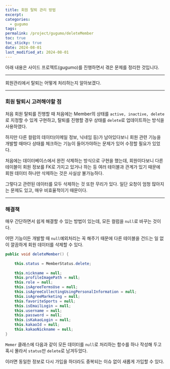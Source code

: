 ```yaml
---
title: 회원 탈퇴 관리 방법
excerpt: 
categories:
  - gugumo
tags: 
permalink: /project/gugumo/deleteMember
toc: true
toc_sticky: true
date: 2024-08-01
last_modified_at: 2024-08-01
---
```

아래 내용은 사이드 프로젝트(gugumo)를 진행하면서 겪은 문제를 정리한 것입니다.  

---

회원관리에서 탈퇴는 어떻게 처리하는지 알아보겠다.  

---

### 회원 탈퇴시 고려해야할 점

처음 회원 탈퇴를 진행할 때 처음에는 Member의 상태를 `active, inactive, delete` 로 지정할 수 있게 구현하고, 탈퇴를 진행할 경우 상태를 `delete`로 업데이트하는 방식을 사용하였다.  

하지만 다른 컬럼의 데이터(이메일 정보, 닉네임 등)가 남아있다보니  회원 관련 기능을 개발할 때마다 상태를 체크하는 기능이 들어가야하는 문제가 있어 수정할 필요가 있었다.  

처음에는 데이터베이스에서 완전 삭제하는 방식으로 구현을 했는데, 회원이다보니 다른 테이블이 회원 정보를 FK로 가지고 있거나 하는 등 여러 테이블과 관계가 있기 때문에 회원 데이터 하나만 삭제하는 것은 사실상 불가능하다.  

그렇다고 관련된 데이터를 모두 삭제하는 것 또한 무리가 있다. 일단 요청이 엄청 많아지는 문제도 있고, 매우 비효율적이기 때문이다.  

---

### 해결책

매우 간단하면서 쉽게 해결할 수 있는 방법이 있는데, 모든 컬럼을 `null`로 바꾸는 것이다.  

어떤 기능이든 개발할 때 `null`예외처리는 꼭 해주기 때문에 다른 테이블을 건드는 일 없이 깔끔하게 회원 데이터를 삭제할 수 있다.  

``` java
public void deleteMember() {  
  
    this.status = MemberStatus.delete;  
  
    this.nickname = null;  
    this.profileImagePath = null;  
    this.role = null;  
    this.isAgreeTermsUse = null;  
    this.isAgreeCollectingUsingPersonalInformation = null;  
    this.isAgreeMarketing = null;  
    this.favoriteSports = null;  
    this.isEmailLogin = null;  
    this.username = null;  
    this.password = null;  
    this.isKakaoLogin = null;  
    this.kakaoId = null;  
    this.kakaoNickname = null;  
}
```

`Memer` 클래스에 다음과 같이 모든 데이터를 `null`로 처리하는 함수를 하나 작성해 두고 혹시 몰라서 `status`만 `delete`로 남겨두었다.  

이러면 동일한 정보로 다시 가입을 하더라도 중복되는 이슈 없이 새롭게 가입할 수 있다.  





